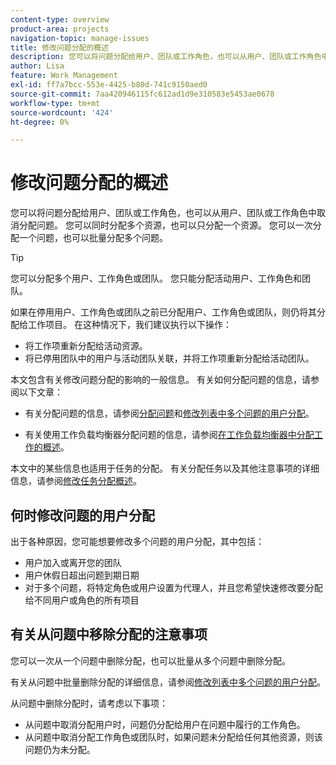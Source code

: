 ```yaml
---
content-type: overview
product-area: projects
navigation-topic: manage-issues
title: 修改问题分配的概述
description: 您可以将问题分配给用户、团队或工作角色，也可以从用户、团队或工作角色中取消分配问题。 您可以同时分配多个资源，也可以只分配一个资源。 您可以一次分配一个问题，也可以批量分配多个问题。
author: Lisa
feature: Work Management
exl-id: ff7a7bcc-553e-4425-b80d-741c9150aed0
source-git-commit: 7aa420946115fc612ad1d9e310583e5453ae0678
workflow-type: tm+mt
source-wordcount: '424'
ht-degree: 0%

---
```


# 修改问题分配的概述

您可以将问题分配给用户、团队或工作角色，也可以从用户、团队或工作角色中取消分配问题。 您可以同时分配多个资源，也可以只分配一个资源。 您可以一次分配一个问题，也可以批量分配多个问题。

>[!TIP]
>
>您可以分配多个用户、工作角色或团队。 您只能分配活动用户、工作角色和团队。
>
>如果在停用用户、工作角色或团队之前已分配用户、工作角色或团队，则仍将其分配给工作项目。 在这种情况下，我们建议执行以下操作：
>
>* 将工作项重新分配给活动资源。
>* 将已停用团队中的用户与活动团队关联，并将工作项重新分配给活动团队。

本文包含有关修改问题分配的影响的一般信息。 有关如何分配问题的信息，请参阅以下文章：

* 有关分配问题的信息，请参阅[分配问题](../../../manage-work/issues/manage-issues/assign-issues.md)和[修改列表中多个问题的用户分配](../../../manage-work/issues/manage-issues/edit-assignments-for-multiple-issues.md)。

* 有关使用工作负载均衡器分配问题的信息，请参阅[在工作负载均衡器中分配工作的概述](../../../resource-mgmt/workload-balancer/assign-work-in-workload-balancer.md)。

本文中的某些信息也适用于任务的分配。 有关分配任务以及其他注意事项的详细信息，请参阅[修改任务分配概述](../../../manage-work/tasks/assign-tasks/modify-task-assignments-overview.md)。

## 何时修改问题的用户分配

出于各种原因，您可能想要修改多个问题的用户分配，其中包括：

* 用户加入或离开您的团队
* 用户休假日超出问题到期日期
* 对于多个问题，将特定角色或用户设置为代理人，并且您希望快速修改要分配给不同用户或角色的所有项目

## 有关从问题中移除分配的注意事项

您可以一次从一个问题中删除分配，也可以批量从多个问题中删除分配。

有关从问题中批量删除分配的详细信息，请参阅[修改列表中多个问题的用户分配](../../../manage-work/issues/manage-issues/edit-assignments-for-multiple-issues.md)。

从问题中删除分配时，请考虑以下事项：

* 从问题中取消分配用户时，问题仍分配给用户在问题中履行的工作角色。
* 从问题中取消分配工作角色或团队时，如果问题未分配给任何其他资源，则该问题仍为未分配。

